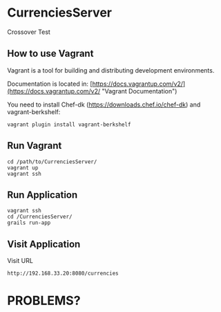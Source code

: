 # CurrenciesServer
Crossover Test

## How to use Vagrant

Vagrant is a tool for building and distributing development environments.

Documentation is located in: [https://docs.vagrantup.com/v2/](https://docs.vagrantup.com/v2/ "Vagrant Documentation")

You need to install Chef-dk (https://downloads.chef.io/chef-dk) and vagrant-berkshelf:

```
vagrant plugin install vagrant-berkshelf
```

## Run Vagrant 

```
cd /path/to/CurrenciesServer/
vagrant up
vagrant ssh
```

## Run Application

```
vagrant ssh
cd /CurrenciesServer/
grails run-app
```

## Visit Application

Visit URL
```
http://192.168.33.20:8080/currencies
```

# PROBLEMS?
